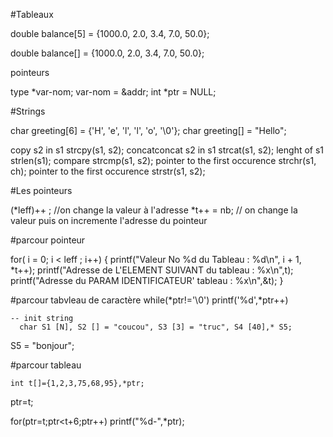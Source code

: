 #Tableaux 

double balance[5] = {1000.0, 2.0, 3.4, 7.0, 50.0};

double balance[] = {1000.0, 2.0, 3.4, 7.0, 50.0};

pointeurs 


type *var-nom;
var-nom = &addr;
int  *ptr = NULL;

#Strings 

char greeting[6] = {'H', 'e', 'l', 'l', 'o', '\0'};
char greeting[] = "Hello";

copy s2 in s1 strcpy(s1, s2);
concatconcat s2 in s1 strcat(s1, s2);
lenght of s1 strlen(s1);
compare strcmp(s1, s2);
pointer to the first occurence strchr(s1, ch);
pointer to the first occurence strstr(s1, s2);

#Les pointeurs

 (*leff)++ ; //on change la valeur à l'adresse
 *t++ = nb;  // on change la valeur puis on incremente l'adresse du pointeur
 
#parcour pointeur
 
   for(  i = 0; i < leff ; i++)
           {  printf("Valeur No %d du Tableau : %d\n", i + 1, *t++);
             printf("Adresse de L'ELEMENT SUIVANT du tableau : %x\n",t);
             printf("Adresse du PARAM IDENTIFICATEUR' tableau : %x\n",&t); 
             }
             
             
#parcour tabvleau de caractère
    while(*ptr!='\0')
     printf('%d',*ptr++)
     
    -- init string
      char S1 [N], S2 [] = "coucou", S3 [3] = "truc", S4 [40],* S5;
  S5 = "bonjour";
  
  
  
  
 #parcour tableau
  
    int t[]={1,2,3,75,68,95},*ptr;
  ptr=t;
    
  for(ptr=t;ptr<t+6;ptr++)
    printf("%d-",*ptr);
